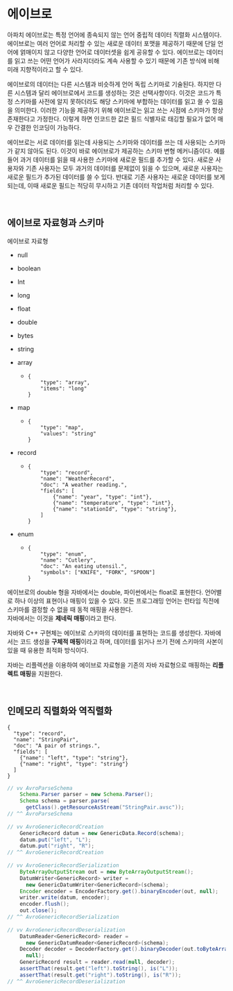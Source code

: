 # 에이브로

아파치 에이브로는 특정 언어에 종속되지 않는 언어 중립적 데이터 직렬화 시스템이다.  
에이브로는 여러 언어로 처리할 수 있는 새로운 데이터 포맷을 제공하기 때문에 단일 언어에 얽매이지 않고 다양한 언어로 데이터셋을 쉽게 공유할 수 있다. 에이브로는 데이터를 읽고 쓰는 어떤 언어가 사라지더라도 계속 사용할 수 있기 때문에 기존 방식에 비해 미래 지향적이라고 할 수 있다.  

에이브로의 데이터는 다른 시스템과 비슷하게 언어 독립 스키마로 기술된다. 하지만 다른 시스템과 달리 에이브로에서 코드를 생성하는 것은 선택사항이다. 이것은 코드가 특정 스키마를 사전에 알지 못하더라도 해당 스키마에 부합하는 데이터를 읽고 쓸 수 있음을 의미한다. 이러한 기능을 제공하기 위해 에이브로는 읽고 쓰는 시점에 스키마가 항상 존재한다고 가정한다. 이렇게 하면 인코드한 값은 필드 식별자로 태깅할 필요가 없어 매우 간결한 인코딩이 가능하다.  

에이브로는 서로 데이터를 읽는데 사용되는 스키마와 데이터를 쓰는 데 사용되는 스키마가 같지 않아도 된다. 이것이 바로 에이브로가 제공하는 스키마 변형 메커니즘이다. 예를 들어 과거 데이터를 읽을 때 사용한 스키마에 새로운 필드를 추가할 수 있다. 새로운 사용자와 기존 사용자는 모두 과거의 데이터를 문제없이 읽을 수 있으며, 새로운 사용자는 새로운 필드가 추가된 데이터를 쓸 수 있다. 반대로 기존 사용자는 새로운 데이터를 보게 되는데, 이때 새로운 필드는 적당히 무시하고 기존 데이터 작업처럼 처리할 수 있다.  

<br/>

## 에이브로 자료형과 스키마

에이브로 자료형

* null

* boolean

* Int

* long

* float

* double

* bytes

* string

* array

  * ```avro
    {
    	"type": "array",
    	"items": "long"
    }
    ```

* map

  * ```avro
    {
    	"type": "map",
    	"values": "string"
    }
    ```

* record

  * ```
    {
    	"type": "record",
    	"name": "WeatherRecord",
    	"doc": "A weather reading.",
    	"fields": [
    		{"name": "year", "type": "int"},
    		{"name": "temperature", "type": "int"},
    		{"name": "stationId", "type": "string"},
    	]
    }
    ```

* enum

  * ```
    {
    	"type": "enum",
    	"name": "Cutlery",
    	"doc": "An eating utensil.",
    	"symbols": ["KNIFE", "FORK", "SPOON"]
    }
    ```



에이브로의 double 형을 자바에서는 double, 파이썬에서는 float로 표현한다. 언어별로 하나 이상의 표현이나 매핑이 있을 수 있다. 모든 프로그래밍 언어는 런타임 직전에 스키마를 결정할 수 없을 때 동적 매핑을 사용한다.  
자바에서는 이것을 **제네릭 매핑**이라고 한다.  

자바와 C++ 구현체는 에이브로 스키마의 데이터를 표현하는 코드를 생성한다. 자바에서는 코드 생성을 **구체적 매핑**이라고 하며, 데이터를 읽거나 쓰기 전에 스키마의 사본이 있을 때 유용한 최적화 방식이다.  

자바는 리플렉션을 이용하여 에이브로 자료형을 기존의 자바 자료형으로 매핑하는 **리플렉트 매핑**을 지원한다.  

<br/>

## 인메모리 직렬화와 역직렬화

```avsc
{
  "type": "record",
  "name": "StringPair",
  "doc": "A pair of strings.",
  "fields": [
    {"name": "left", "type": "string"},
    {"name": "right", "type": "string"}
  ]
}
```

```java
// vv AvroParseSchema
    Schema.Parser parser = new Schema.Parser();
    Schema schema = parser.parse(
      getClass().getResourceAsStream("StringPair.avsc"));
// ^^ AvroParseSchema
    
// vv AvroGenericRecordCreation
    GenericRecord datum = new GenericData.Record(schema);
    datum.put("left", "L");
    datum.put("right", "R");
// ^^ AvroGenericRecordCreation
    
// vv AvroGenericRecordSerialization
    ByteArrayOutputStream out = new ByteArrayOutputStream();
    DatumWriter<GenericRecord> writer =
      new GenericDatumWriter<GenericRecord>(schema);
    Encoder encoder = EncoderFactory.get().binaryEncoder(out, null);
    writer.write(datum, encoder);
    encoder.flush();
    out.close();
// ^^ AvroGenericRecordSerialization
    
// vv AvroGenericRecordDeserialization
    DatumReader<GenericRecord> reader =
      new GenericDatumReader<GenericRecord>(schema);
    Decoder decoder = DecoderFactory.get().binaryDecoder(out.toByteArray(),
      null);
    GenericRecord result = reader.read(null, decoder);
    assertThat(result.get("left").toString(), is("L"));
    assertThat(result.get("right").toString(), is("R"));
// ^^ AvroGenericRecordDeserialization
```

